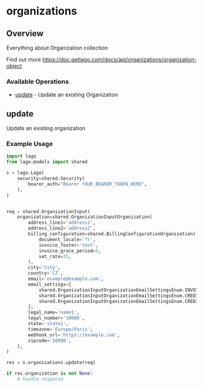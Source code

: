 # organizations

## Overview

Everything about Organization collection

Find out more
<https://doc.getlago.com/docs/api/organizations/organization-object>
### Available Operations

* [update](#update) - Update an existing Organization

## update

Update an existing organization

### Example Usage

```python
import lago
from lago.models import shared

s = lago.Lago(
    security=shared.Security(
        bearer_auth="Bearer YOUR_BEARER_TOKEN_HERE",
    ),
)


req = shared.OrganizationInput(
    organization=shared.OrganizationInputOrganization(
        address_line1='address1',
        address_line2='address2',
        billing_configuration=shared.BillingConfigurationOrganization(
            document_locale='fr',
            invoice_footer='text',
            invoice_grace_period=5,
            vat_rate=25,
        ),
        city='City',
        country='CZ',
        email='example@example.com',
        email_settings=[
            shared.OrganizationInputOrganizationEmailSettingsEnum.INVOICE_FINALIZED,
            shared.OrganizationInputOrganizationEmailSettingsEnum.CREDIT_NOTE_CREATED,
            shared.OrganizationInputOrganizationEmailSettingsEnum.CREDIT_NOTE_CREATED,
        ],
        legal_name='name1',
        legal_number='10000',
        state='state1',
        timezone='Europe/Paris',
        webhook_url='https://example.com',
        zipcode='10000',
    ),
)

res = s.organizations.update(req)

if res.organization is not None:
    # handle response
```
